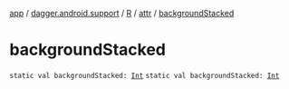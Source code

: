 [app](../../../index.md) / [dagger.android.support](../../index.md) / [R](../index.md) / [attr](index.md) / [backgroundStacked](./background-stacked.md)

# backgroundStacked

`static val backgroundStacked: `[`Int`](https://kotlinlang.org/api/latest/jvm/stdlib/kotlin/-int/index.html)
`static val backgroundStacked: `[`Int`](https://kotlinlang.org/api/latest/jvm/stdlib/kotlin/-int/index.html)